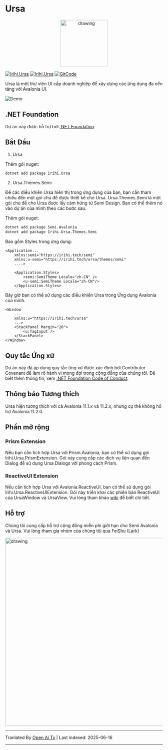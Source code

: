 # Ursa

<p align="center">
    <img src="https://raw.githubusercontent.com/irihitech/Ursa.Avalonia/main/assets/Ursa.svg" alt="drawing" width="150" />
</p>

[![Irihi.Ursa](https://img.shields.io/nuget/v/Irihi.Ursa.svg?color=red&style=flat-square)](https://www.nuget.org/packages/Irihi.Ursa/)
[![Irihi.Ursa](https://img.shields.io/nuget/dt/Irihi.Ursa.svg?style=flat-square)](https://www.nuget.org/packages/Irihi.Ursa/)
[![GitCode](https://gitcode.com/IRIHI_Technology/Ursa.Avalonia/star/badge.svg)](https://gitcode.com/IRIHI_Technology/Ursa.Avalonia)

Ursa là một thư viện UI cấp doanh nghiệp để xây dựng các ứng dụng đa nền tảng với Avalonia UI.

![Demo](https://raw.githubusercontent.com/irihitech/Ursa.Avalonia/main/assets/dark-demo.jpg)

## .NET Foundation

Dự án này được hỗ trợ bởi [.NET Foundation](https://dotnetfoundation.org).

## Bắt Đầu

1. Ursa

Thêm gói nuget:
```bash
dotnet add package Irihi.Ursa
```

2. Ursa.Themes.Semi

Để các điều khiển Ursa hiển thị trong ứng dụng của bạn, bạn cần tham chiếu đến một gói chủ đề được thiết kế cho Ursa.
Ursa.Themes.Semi là một gói chủ đề cho Ursa được lấy cảm hứng từ Semi Design. Bạn có thể thêm nó vào dự án của mình theo các bước sau.

Thêm gói nuget:
```bash
dotnet add package Semi.Avalonia
dotnet add package Irihi.Ursa.Themes.Semi
```

Bao gồm Styles trong ứng dụng:
```xaml
<Application...
    xmlns:semi="https://irihi.tech/semi"
    xmlns:u-semi="https://irihi.tech/ursa/themes/semi"
    ....>

    <Application.Styles>
        <semi:SemiTheme Locale="zh-CN" />
        <u-semi:SemiTheme Locale="zh-CN"/>
    </Application.Styles>
```


Bây giờ bạn có thể sử dụng các điều khiển Ursa trong Ứng dụng Avalonia của mình.
```xaml
<Window
    ...
    xmlns:u="https://irihi.tech/ursa"
    ...>
    <StackPanel Margin="20">
        <u:TagInput />
    </StackPanel>
</Window>
```



## Quy tắc Ứng xử

Dự án này đã áp dụng quy tắc ứng xử được xác định bởi Contributor Covenant để làm rõ hành vi mong đợi trong cộng đồng của chúng tôi.
Để biết thêm thông tin, xem [.NET Foundation Code of Conduct](https://dotnetfoundation.org/code-of-conduct).

## Thông báo Tương thích
Ursa hiện tương thích với cả Avalonia 11.1.x và 11.2.x, nhưng cụ thể không hỗ trợ Avalonia 11.2.0.

## Phần mở rộng

### Prism Extension
Nếu bạn cần tích hợp Ursa với Prism.Avalonia, bạn có thể sử dụng gói Irihi.Ursa.PrismExtension. Gói này cung cấp các dịch vụ liên quan đến Dialog để sử dụng Ursa Dialogs với phong cách Prism.

### ReactiveUI Extension
Nếu cần tích hợp Ursa với Avalonia.ReactiveUI, bạn có thể sử dụng gói Irihi.Ursa.ReactiveUIExtension. Gói này triển khai các phiên bản ReactiveUI của UrsaWindow và UrsaView. Vui lòng tham khảo [wiki](https://github.com/irihitech/Ursa.Avalonia/wiki/Ursa-ReactiveUI-extension) để biết chi tiết.

## Hỗ trợ

Chúng tôi cung cấp hỗ trợ cộng đồng miễn phí giới hạn cho Semi Avalonia và Ursa. Vui lòng tham gia nhóm của chúng tôi qua FeiShu (Lark)

<p>
    <img src="https://raw.githubusercontent.com/irihitech/Ursa.Avalonia/main/assets/community-support.png" alt="drawing" width="600" />
</p>

---

Tranlated By [Open Ai Tx](https://github.com/OpenAiTx/OpenAiTx) | Last indexed: 2025-06-16

---